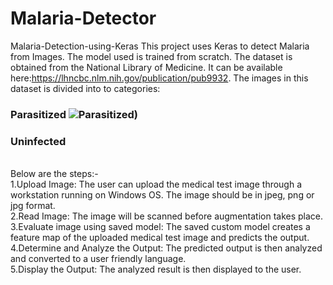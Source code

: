 # Malaria-Detector
Malaria-Detection-using-Keras
This project uses Keras to detect Malaria from Images. The model used is trained from scratch. The dataset is obtained from the National Library of Medicine. It can be available here:https://lhncbc.nlm.nih.gov/publication/pub9932. The images in this dataset is divided into to categories:

### Parasitized ![Parasitized](cell_images\test\uninfected\C2NThinF_IMG_20150604_115238_cell_247.png))
### Uninfected</br>
</br>
Below are the steps:-</br>
1.Upload Image: The user can upload the medical test image through a workstation running on Windows OS. The image should be in jpeg, png or jpg format.</br>
2.Read Image: The image will be scanned before augmentation takes place.</br>
3.Evaluate image using saved model: The saved custom model creates a feature map of the uploaded medical test image and predicts the output.</br>
4.Determine and Analyze the Output: The predicted output is then analyzed and converted to a user friendly language.</br>
5.Display the Output: The analyzed result is then displayed to the user.

